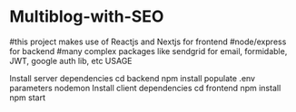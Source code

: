 # Multiblog-with-SEO
#this project makes use of Reactjs and Nextjs for frontend
#node/express for backend 
#many complex packages like sendgrid for email, formidable, JWT, google auth lib, etc
USAGE

Install server dependencies
cd backend
npm install
populate .env parameters
nodemon
Install client dependencies
cd frontend
npm install
npm start
